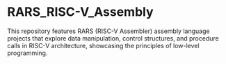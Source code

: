 # RARS_RISC-V_Assembly
This repository features RARS (RISC-V Assembler) assembly language projects that explore data manipulation, control structures, and procedure calls in RISC-V architecture, showcasing the principles of low-level programming.
